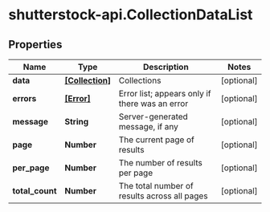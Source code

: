 # shutterstock-api.CollectionDataList

## Properties
Name | Type | Description | Notes
------------ | ------------- | ------------- | -------------
**data** | [**[Collection]**](Collection.md) | Collections | [optional] 
**errors** | [**[Error]**](Error.md) | Error list; appears only if there was an error | [optional] 
**message** | **String** | Server-generated message, if any | [optional] 
**page** | **Number** | The current page of results | [optional] 
**per_page** | **Number** | The number of results per page | [optional] 
**total_count** | **Number** | The total number of results across all pages | [optional] 


